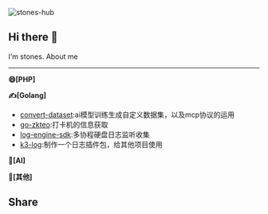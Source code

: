 
![stones-hub](https://github-readme-stats.vercel.app/api?username=stones-hub)

## Hi there 👋

I‘m stones. About me

--- 

**😄[PHP]**

**✍️[Golang]**

* [convert-dataset](https://github.com/stones-hub/convert-dataset):ai模型训练生成自定义数据集，以及mcp协议的运用
* [go-zkteo](https://github.com/stones-hub/go-zkteco.git):打卡机的信息获取
* [log-engine-sdk](https://github.com/stones-hub/log-engine-sdk.git):多协程硬盘日志监听收集
* [k3-log](https://github.com/stones-hub/k3-log.git):制作一个日志插件包，给其他项目使用

**🏃[AI]**

**🥋[其他]**

Share
--- 

<!--
**stones-hub/stones-hub** is a ✨ _special_ ✨ repository because its `README.md` (this file) appears on your GitHub profile.

Here are some ideas to get you started:

- 🔭 I’m currently working on ...
- 🌱 I’m currently learning ...
- 👯 I’m looking to collaborate on ...
- 🤔 I’m looking for help with ...
- 💬 Ask me about ...
- 📫 How to reach me: ...
- 😄 Pronouns: ...
- ⚡ Fun fact: ...
-->
